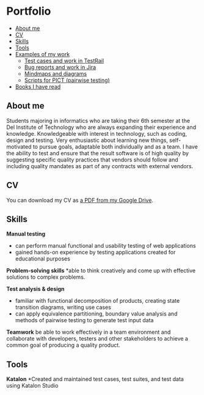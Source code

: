 # Portfolio
- [About me](#about-me)
- [CV](#cv)
- [Skills](#skills)
- [Tools](#tools)
- [Examples of my work](#examples-of-my-work)
  * [Test cases and work in TestRail](#test-cases-and-work-in-testrail)
  * [Bug reports and work in Jira](#bug-reports-and-work-in-jira)
  * [Mindmaps and diagrams](#mindmaps-and-diagrams)
  * [Scripts for PICT (pairwise testing)](#scripts-for-pict-pairwise-testing)
- [Books I have read](#books-i-have-read)

## About me
Students majoring in informatics who are taking their 6th semester at the Del Institute of Technology who are always expanding their experience and knowledge. Knowledgeable with interest in technology, such as coding, design and testing. Very enthusiastic about learning new things, self-motivated to pursue goals, adaptable both individually and as a team. I have the ability to test and ensure that the result software is of high quality by suggesting specific quality practices that vendors should follow and including quality mandates as part of any contracts with external vendors.


## CV
You can download my CV as [a PDF from my Google Drive](https://drive.google.com/file/d/1tZiW9qfto5QTHDZ9RjltkCBtDMVGLMHh/view?usp=share_link).

## Skills

__Manual testing__
  * can perform manual functional and usability testing of web applications
  * gained hands-on experience by testing applications created for educational purposes

__Problem-solving skills__
  *able to think creatively and come up with effective solutions to complex problems.

__Test analysis & design__
  * familiar with functional decomposition of products, creating state transition diagrams, writing use cases
  * can apply equivalence partitioning, boundary value analysis and methods of pairwise testing to generate test input data
  
__Teamwork__
be able to work effectively in a team environment and collaborate with developers, testers and other stakeholders to achieve a common goal of producing a quality product.



## Tools

__Katalon__
  *Created and maintained test cases, test suites, and test data using Katalon Studio
  
  




